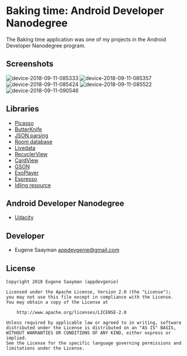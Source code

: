 # Baking time: Android Developer Nanodegree 

The Baking time application was one of my projects in the Android Developer Nanodegree program.

## Screenshots

![device-2018-09-11-085333](https://user-images.githubusercontent.com/39134030/45344606-6cd59200-b5a4-11e8-9bdf-831fa538ffd5.png)
![device-2018-09-11-085357](https://user-images.githubusercontent.com/39134030/45344607-6d6e2880-b5a4-11e8-807b-fb322ebf33da.png)
![device-2018-09-11-085424](https://user-images.githubusercontent.com/39134030/45344608-6d6e2880-b5a4-11e8-8eca-b1a70cee2ba6.png)
![device-2018-09-11-085522](https://user-images.githubusercontent.com/39134030/45344609-6e06bf00-b5a4-11e8-9276-0b11a62b8644.png)
![device-2018-09-11-090546](https://user-images.githubusercontent.com/39134030/45344610-6e06bf00-b5a4-11e8-8b13-5624070a8fb7.png)

## Libraries

* [Picasso](http://square.github.io/picasso/)
* [ButterKnife](https://github.com/JakeWharton/butterknife)
* [JSON parsing](https://developer.android.com/reference/android/util/JsonReader)
* [Room database](https://developer.android.com/topic/libraries/architecture/room)
* [Livedata](https://developer.android.com/topic/libraries/architecture/livedata)
* [RecyclerView](https://developer.android.com/guide/topics/ui/layout/recyclerview)
* [CardView](https://developer.android.com/guide/topics/ui/layout/cardview)
* [GSON](https://developer.android.com/training/volley/request-custom)
* [ExoPlayer](https://developer.android.com/guide/topics/media/exoplayer)
* [Espresso](https://developer.android.com/training/testing/espresso/)
* [Idling resource](https://developer.android.com/training/testing/espresso/idling-resource)

## Android Developer Nanodegree

* [Udacity](https://www.udacity.com/course/android-developer-nanodegree--nd801)

## Developer

* Eugene Saayman appdevgenie@gmail.com

## License

    Copyright 2018 Eugene Saayman (appdevgenie)

    Licensed under the Apache License, Version 2.0 (the "License");
    you may not use this file except in compliance with the License.
    You may obtain a copy of the License at

        http://www.apache.org/licenses/LICENSE-2.0

    Unless required by applicable law or agreed to in writing, software
    distributed under the License is distributed on an "AS IS" BASIS,
    WITHOUT WARRANTIES OR CONDITIONS OF ANY KIND, either express or implied.
    See the License for the specific language governing permissions and
    limitations under the License.
